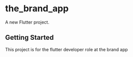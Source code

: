 # the_brand_app

A new Flutter project.

## Getting Started

This project is for the flutter developer role at the brand app
